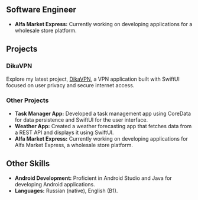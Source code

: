 ## Software Engineer

- **Alfa Market Express:** Currently working on developing applications for a wholesale store platform.

## Projects
### DikaVPN
Explore my latest project, [DikaVPN](https://github.com/Tapaewsky/DikaVPN), a VPN application built with SwiftUI focused on user privacy and secure internet access.

### Other Projects
- **Task Manager App:** Developed a task management app using CoreData for data persistence and SwiftUI for the user interface.
- **Weather App:** Created a weather forecasting app that fetches data from a REST API and displays it using SwiftUI.
- **Alfa Market Express:** Currently working on developing applications for Alfa Market Express, a wholesale store platform.

## Other Skills
- **Android Development:** Proficient in Android Studio and Java for developing Android applications.
- **Languages:** Russian (native), English (B1).
